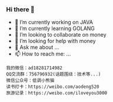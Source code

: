 ### Hi there 👋

<!--
**java-aodeng/java-aodeng** is a ✨ _special_ ✨ repository because its `README.md` (this file) appears on your GitHub profile.

Here are some ideas to get you started:

- 🔭 I’m currently working on ...
- 🌱 I’m currently learning ...
- 👯 I’m looking to collaborate on ...
- 🤔 I’m looking for help with ...
- 💬 Ask me about ...
- 📫 How to reach me: ...
- 😄 Pronouns: ...
- ⚡ Fun fact: ...
-->
- 🔭 I’m currently working on JAVA
- 🌱 I’m currently learning GOLANG
- 👯 I’m looking to collaborate on money
- 🤔 I’m looking for help with money
- 💬 Ask me about ...
- 📫 How to reach me: ...
 ```
我的微信：ad18281714982
QQ交流群：756796932(话题围绕：技术等...)
微信公众号：低调小熊猫
读书打卡：https://weibo.com/aodeng520
旅游记录：https://weibo.com/iloveyou3000
 ```
